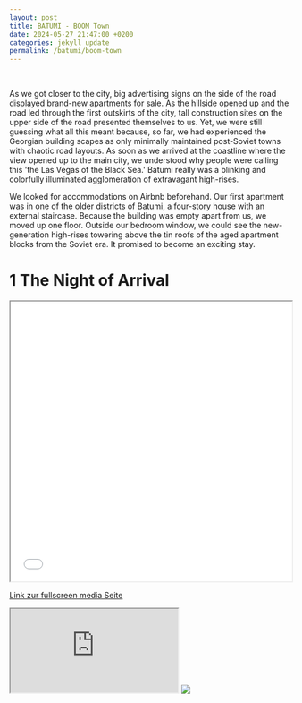 ```yaml
---
layout: post
title: BATUMI - BOOM Town
date: 2024-05-27 21:47:00 +0200
categories: jekyll update
permalink: /batumi/boom-town
---
```

<head>

    <link rel="stylesheet" href="/assets/css/iframe-styles.css">

</head>
As we got closer to the city, big advertising signs on the side of the road displayed brand-new apartments for sale. As the hillside opened up and the road led through the first outskirts of the city, tall construction sites on the upper side of the road presented themselves to us. Yet, we were still guessing what all this meant because, so far, we had experienced the Georgian building scapes as only minimally maintained post-Soviet towns with chaotic road layouts. As soon as we arrived at the coastline where the view opened up to the main city, we understood why people were calling this 'the Las Vegas of the Black Sea.' Batumi really was a blinking and colorfully illuminated agglomeration of extravagant high-rises. 

We looked for accommodations on Airbnb beforehand. Our first apartment was in one of the older districts of Batumi, a four-story house with an external staircase. Because the building was empty apart from us, we moved up one floor. Outside our bedroom window, we could see the new-generation high-rises towering above the tin roofs of the aged apartment blocks from the Soviet era. It promised to become an exciting stay.
# 1 The Night of Arrival

<iframe src="ausdruck.website/media/batumi/boom-town" width="100%" height="500px"></iframe>

[Link zur fullscreen media Seite](http://ausdruck.website/media/photo_batumi1)

<iframe src="http://ausdruck.website/media/photo_batumi1"></iframe>

<img src="http://www.bennettcreations.de/files/bennettcreations/photos/Georgia%20Batumi%202024/IMG_2438sm.jpg">
